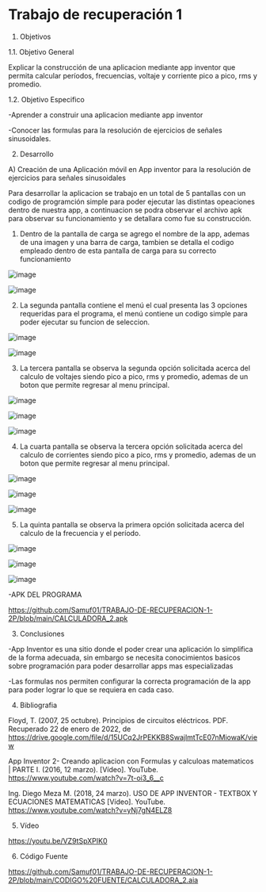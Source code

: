 # Trabajo de recuperación 1

1. Objetivos

1.1. Objetivo General

Explicar la construcción de una aplicacion mediante app inventor que permita calcular períodos, frecuencias, voltaje y corriente pico a pico, rms y promedio.

1.2. Objetivo Especifico

-Aprender a construir una aplicacion mediante app inventor

-Conocer las formulas para la resolución de ejercicios de señales sinusoidales.

2. Desarrollo

A) Creación de una Aplicación móvil en App inventor para la resolución de ejercicios para señales sinusoidales

Para desarrollar la aplicacion se trabajo en un total de 5 pantallas con un codigo de programción simple para poder ejecutar las distintas opeaciones dentro de nuestra app, a continuacion se podra observar el archivo apk para observar su funcionamiento y se detallara como fue su construcción.

1. Dentro de la pantalla de carga se agrego el nombre de la app, ademas de una imagen y una barra de carga, tambien se detalla el codigo empleado dentro de esta pantalla de carga para su correcto funcionamiento

![image](https://user-images.githubusercontent.com/94079321/150789895-8209ef03-2f6b-4d50-9459-8e659a94a928.png)

![image](https://user-images.githubusercontent.com/94079321/150789921-cf78cd7e-3e18-4bf7-a0a4-06e1d7710bf3.png)

2. La segunda pantalla contiene el menú el cual presenta las 3 opciones requeridas para el programa, el menú contiene un codigo simple para poder ejecutar su funcion de seleccion.

![image](https://user-images.githubusercontent.com/94079321/150790806-8e09600f-8a83-4a9e-b8f5-e9ae4f11e852.png)

![image](https://user-images.githubusercontent.com/94079321/150790838-a5cde1dc-bf0e-41f4-918b-ad1e59a30d40.png)

3. La tercera pantalla se observa la segunda opción solicitada acerca del calculo de voltajes siendo pico a pico, rms y promedio, ademas de un boton que permite regresar al menu principal.

![image](https://user-images.githubusercontent.com/94079321/150792659-dfa62f80-055f-4d48-b0e2-8dc198bc7ca4.png)

![image](https://user-images.githubusercontent.com/94079321/150793124-a1e403cf-40fd-4acb-94f5-6d2b8a12acab.png)

![image](https://user-images.githubusercontent.com/94079321/150792731-fedb0b57-f176-40bd-88a0-19f8af67fef5.png)

4. La cuarta pantalla se observa la tercera opción solicitada acerca del calculo de corrientes siendo pico a pico, rms y promedio, ademas de un boton que permite regresar al menu principal.

![image](https://user-images.githubusercontent.com/94079321/150793826-2532505a-2231-4ca1-884b-2082bbaba694.png)

![image](https://user-images.githubusercontent.com/94079321/150793851-bac6d358-b583-440b-b3b7-f2e5bff72414.png)

![image](https://user-images.githubusercontent.com/94079321/150793885-da60d92a-ef74-41df-9225-a601be8d52e9.png)

5. La quinta pantalla se observa la primera opción solicitada acerca del calculo de la frecuencia y el período.

![image](https://user-images.githubusercontent.com/94079321/150794564-1ddc9e0f-2f25-4857-a8b0-08184c315fd7.png)

![image](https://user-images.githubusercontent.com/94079321/150794606-db246da8-02d6-4b8f-8cb2-89ff03292198.png)

![image](https://user-images.githubusercontent.com/94079321/150794634-cdb3e163-ae4c-49e7-81c0-1086ac86ed5c.png)

-APK DEL PROGRAMA

https://github.com/Samuf01/TRABAJO-DE-RECUPERACION-1-2P/blob/main/CALCULADORA_2.apk

3. Conclusiones

-App Inventor es una sitio donde el poder crear una aplicación lo simplifica de la forma adecuada, sin embargo se necesita conocimientos basicos sobre programación para poder desarrollar apps mas especializadas

-Las formulas nos permiten configurar la correcta programación de la app para poder lograr lo que se requiera en cada caso.

4. Bibliografia

Floyd, T. (2007, 25 octubre). Principios de circuitos eléctricos. PDF. Recuperado 22 de enero de 2022, de https://drive.google.com/file/d/15UCq2JrPEKKB8SwajlmtTcE07nMiowaK/view

App Inventor 2- Creando aplicacion con Formulas y calculoas matematicos | PARTE I. (2016, 12 marzo). [Vídeo]. YouTube. https://www.youtube.com/watch?v=7t-oi3_6__c

Ing. Diego Meza M. (2018, 24 marzo). USO DE APP INVENTOR - TEXTBOX Y ECUACIONES MATEMATICAS [Vídeo]. YouTube. https://www.youtube.com/watch?v=yNj7gN4ELZ8

5. Vídeo

https://youtu.be/VZ9tSpXPIK0

6. Código Fuente

https://github.com/Samuf01/TRABAJO-DE-RECUPERACION-1-2P/blob/main/CODIGO%20FUENTE/CALCULADORA_2.aia
